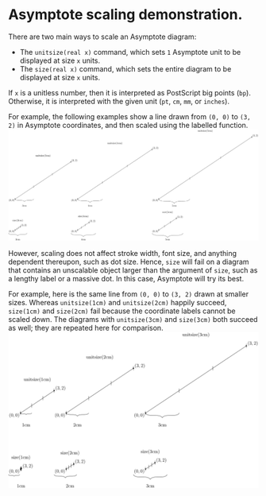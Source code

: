 # Asymptote scaling demonstration.

There are two main ways to scale an Asymptote diagram:
* The `unitsize(real x)` command, which sets `1` Asymptote unit to be displayed at size `x` units.
* The `size(real x)` command, which sets the entire diagram to be displayed at size `x` units.

If `x` is a unitless number, then it is interpreted as PostScript big points (`bp`). Otherwise, it is interpreted with the given unit (`pt`, `cm`, `mm`, or `inches`).

For example, the following examples show a line drawn from `(0, 0)` to `(3, 2)` in Asymptote coordinates, and then scaled using the labelled function.
![](asy/heaven345.png)

However, scaling does not affect stroke width, font size, and anything dependent thereupon, such as dot size. Hence, `size` will fail on a diagram that contains an unscalable object larger than the argument of `size`, such as a lengthy label or a massive dot. In this case, Asymptote will try its best.

For example, here is the same line from `(0, 0)` to `(3, 2)` drawn at smaller sizes. Whereas `unitsize(1cm)` and `unitsize(2cm)` happily succeed, `size(1cm)` and `size(2cm)` fail because the coordinate labels cannot be scaled down. The diagrams with `unitsize(3cm)` and `size(3cm)` both succeed as well; they are repeated here for comparison.
![](asy/heaven123.png)
